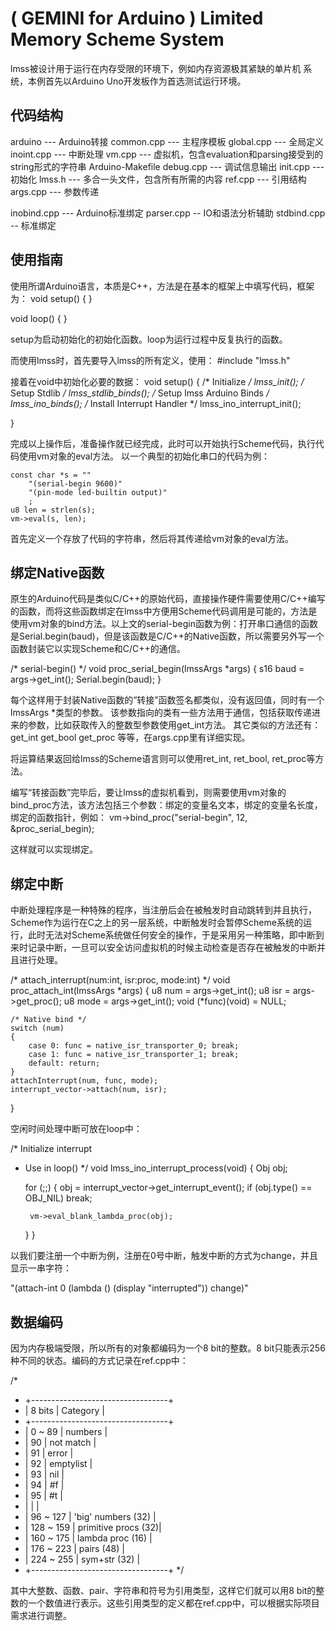 ( GEMINI for Arduino )  Limited Memory Scheme System
============================

lmss被设计用于运行在内存受限的环境下，例如内存资源极其紧缺的单片机
系统，本例首先以Arduino Uno开发板作为首选测试运行环境。

代码结构
------

arduino --- Arduino转接
common.cpp --- 主程序模板
global.cpp --- 全局定义
inoint.cpp --- 中断处理
vm.cpp --- 虚拟机，包含evaluation和parsing接受到的string形式的字符串
Arduino-Makefile
debug.cpp --- 调试信息输出
init.cpp --- 初始化
lmss.h --- 多合一头文件，包含所有所需的内容
ref.cpp --- 引用结构
args.cpp --- 参数传递

inobind.cpp --- Arduino标准绑定
parser.cpp -- IO和语法分析辅助
stdbind.cpp -- 标准绑定


使用指南
------

使用所谓Arduino语言，本质是C++，方法是在基本的框架上中填写代码，框架为：
void setup()
{
}

void loop()
{
}

setup为启动初始化的初始化函数。loop为运行过程中反复执行的函数。

而使用lmss时，首先要导入lmss的所有定义，使用：
#include "lmss.h"

接着在void中初始化必要的数据：
void setup()
{
    /* Initialize */
    lmss_init();
    /* Setup Stdlib */
    lmss_stdlib_binds();
    /* Setup lmss Arduino Binds */
    lmss_ino_binds();
    /* Install Interrupt Handler */
    lmss_ino_interrupt_init();

}

完成以上操作后，准备操作就已经完成，此时可以开始执行Scheme代码，执行代码使用vm对象的eval方法。
以一个典型的初始化串口的代码为例：

    const char *s = ""
        "(serial-begin 9600)"
        "(pin-mode led-builtin output)"
        ;
    u8 len = strlen(s);
    vm->eval(s, len);

首先定义一个存放了代码的字符串，然后将其传递给vm对象的eval方法。


绑定Native函数
------------
原生的Arduino代码是类似C/C++的原始代码，直接操作硬件需要使用C/C++编写的函数，而将这些函数绑定在lmss中方便用Scheme代码调用是可能的，方法是使用vm对象的bind方法。以上文的serial-begin函数为例：打开串口通信的函数是Serial.begin(baud)，但是该函数是C/C++的Native函数，所以需要另外写一个函数封装它以实现Scheme和C/C++的通信。

/* serial-begin() */
void proc_serial_begin(lmssArgs *args)
{
    s16 baud = args->get_int();
    Serial.begin(baud);
}

每个这样用于封装Native函数的“转接”函数签名都类似，没有返回值，同时有一个lmssArgs *类型的参数。
该参数指向的类有一些方法用于通信，包括获取传递进来的参数，比如获取传入的整数型参数使用get_int方法。
其它类似的方法还有：
get_int
get_bool
get_proc
等等，在args.cpp里有详细实现。

将运算结果返回给lmss的Scheme语言则可以使用ret_int, ret_bool, ret_proc等方法。

编写“转接函数”完毕后，要让lmss的虚拟机看到，则需要使用vm对象的bind_proc方法，该方法包括三个参数：绑定的变量名文本，绑定的变量名长度，绑定的函数指针，例如：
vm->bind_proc("serial-begin", 12, &proc_serial_begin);

这样就可以实现绑定。


绑定中断
-------

中断处理程序是一种特殊的程序，当注册后会在被触发时自动跳转到并且执行，Scheme作为运行在C之上的另一层系统，中断触发时会暂停Scheme系统的运行，此时无法对Scheme系统做任何安全的操作，于是采用另一种策略，即中断到来时记录中断，一旦可以安全访问虚拟机的时候主动检查是否存在被触发的中断并且进行处理。

/* attach_interrupt(num:int, isr:proc, mode:int) */
void proc_attach_int(lmssArgs *args)
{
    u8 num = args->get_int();
    u8 isr = args->get_proc();
    u8 mode = args->get_int();
    void (*func)(void) = NULL;

    /* Native bind */
    switch (num)
    {
        case 0: func = native_isr_transporter_0; break;
        case 1: func = native_isr_transporter_1; break;
        default: return;
    }
    attachInterrupt(num, func, mode);
    interrupt_vector->attach(num, isr);
}

空闲时间处理中断可放在loop中：

/* Initialize interrupt 
 * Use in loop() */
void lmss_ino_interrupt_process(void)
{
    Obj obj;

    for (;;)
    {
        obj = interrupt_vector->get_interrupt_event();
        if (obj.type() == OBJ_NIL) break;

        vm->eval_blank_lambda_proc(obj);
    }
}

以我们要注册一个中断为例，注册在0号中断，触发中断的方式为change，并且显示一串字符：

 "(attach-int 0 (lambda () (display \"interrupted\")) change)"


数据编码
------

因为内存极端受限，所以所有的对象都编码为一个8 bit的整数。8 bit只能表示256种不同的状态。编码的方式记录在ref.cpp中：

/*
 * +----------------------------------+
 * |  8 bits    | Category            |
 * +----------------------------------+
 * |  0 ~ 89    | numbers             |
 * |  90        | not match           |
 * |  91        | error               |
 * |  92        | emptylist           |
 * |  93        | nil                 |
 * |  94        | #f                  |
 * |  95        | #t                  |
 * |            |                     |
 * |   96 ~ 127 | 'big' numbers (32)  |
 * |  128 ~ 159 | primitive procs (32)|
 * |  160 ~ 175 | lambda proc (16)    |
 * |  176 ~ 223 | pairs (48)          |
 * |  224 ~ 255 | sym+str (32)        |
 * +----------------------------------+
 */

其中大整数、函数、pair、字符串和符号为引用类型，这样它们就可以用8 bit的整数的一个数值进行表示。这些引用类型的定义都在ref.cpp中，可以根据实际项目需求进行调整。

